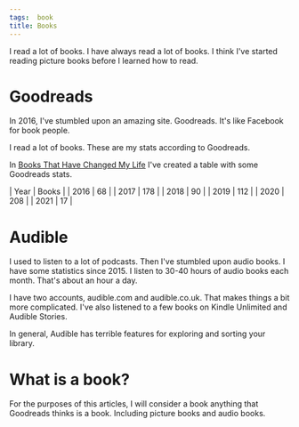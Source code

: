 ```yaml
---
tags:  book
title: Books
---
```

I read a lot of books. I have always read a lot of books. I think I've started reading picture books before I learned how to read.

# Goodreads

In 2016, I've stumbled upon an amazing site. Goodreads. It's like Facebook for book people.

I read a lot of books. These are my stats according to Goodreads.

In [Books That Have Changed My Life](/books-that-have-changed-my-life) I've created a table with some Goodreads stats.

| Year | Books |
| 2016 |    68 |
| 2017 |   178 |
| 2018 |    90 |
| 2019 |   112 |
| 2020 |   208 |
| 2021 |    17 |

# Audible

I used to listen to a lot of podcasts. Then I've stumbled upon audio books. I have some statistics since 2015. I listen to 30-40 hours of audio books each month. That's about an hour a day.

I have two accounts, audible.com and audible.co.uk. That makes things a bit more complicated. I've also listened to a few books on Kindle Unlimited and Audible Stories.

In general, Audible has terrible features for exploring and sorting your library.

# What is a book?

For the purposes of this articles, I will consider a book anything that Goodreads thinks is a book. Including picture books and audio books.
